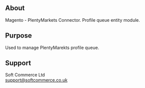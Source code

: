 ## About
Magento - PlentyMarkets Connector. Profile queue entity module.

## Purpose
Used to manage PlentyMarekts profile queue.

## Support
Soft Commerce Ltd <br />
support@softcommerce.co.uk
